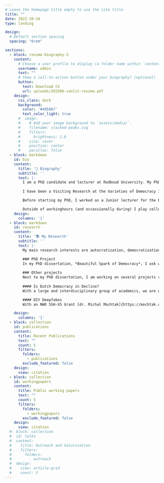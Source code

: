 ```yaml
---
# Leave the homepage title empty to use the site title
title: ""
date: 2022-10-24
type: landing

design:
  # Default section spacing
  spacing: "6rem"

sections:
  - block: resume-biography-3
    content:
      # Choose a user profile to display (a folder name within `content/authors/`)
      username: admin
      text: ""
      # Show a call-to-action button under your biography? (optional)
      button:
        text: Download CV
        url: uploads/202506-vanlit-resume.pdf
    design:
      css_class: dark
      background:
        color: '#495867'
        text_color_light: true
      #  image:
      #    # Add your image background to `assets/media/`.
      #    filename: stacked-peaks.svg
      #    filters:
      #      brightness: 1.0
      #    size: cover
      #    position: center
      #    parallax: false
  - block: markdown
    id: bio
    content:
      title: '🧐 Biography'
      subtitle: ''
      text: |-
        I am a PhD candidate and lecturer at Radboud University. My PhD dissertation, *Beautiful Spark of Democracy*, is on the defence of democracy against incumbent-led autocratization, under the supervision of [Prof. dr. Carolien van Ham]{https://www.ru.nl/personen/ham-c-van} and [prof. dr. Maurits Meijers]{https://mauritsmeijers.eu/}. The dissertation has been approved in May, and my defence is scheduled for October.
        
        I have been a Visiting Research at the Varieties of Democracy Institute (V-Dem) at the University of Gothenburg in Sweden, and have previously worked at the Department of Public Administration at Leiden University. In addition to my research, I teach in the bachelor and master programmes Political Science at Radboud University, focussing mainly on methods. 

        Before starting my PhD, I worked as a Junior lecturer for the bachelor and pre-master PubliC Administration at Leiden University, where I received my University Teaching Qualification. I studied International Relations (BSc.), African Studies (BA., *cum laude*), and Political Science and Public Administration (MSc. res., *cum laude*) at Leiden University, with internships at the European Asylum Support Office, the International Institute of Social History, and the Netherlands National Commission for UNESCO.

        Outside of workinghours (and occassionally during) I play cello, enjoy reading novels (with a preference for over-the-top and completely-predictable spy-novels), and running through the woods (training for marathons).
    design:
      columns: '1'
  - block: markdown
    id: research
    content:
      title: '📚 My Research'
      subtitle: ''
      text: |-
        My main research interests are autocratization, democratization, public opinion, and legitimacy. As such, I mainly work on topics within Comparative Politics and Political Behaviour, with a strong emphasis on advanced and rigorous methods. I have presented much of my research at international conferences in Europe and the USA. If you are interested to read some of it (while it is not yet published), feel free to reach out!

        ### PhD Project
        In my PhD dissertation, *Beautiful Spark of Democracy*, I ask when democratically elected leaders autocratize, and specifically when and by whom they are opposed. I call these opposition actors "democratic defenders", and research under what circumstances they stand up to defend democracy against these threats from the inside. In the dissertation, I use a multi-method approach to tackle this question from different angles, relying on in-depth casestudies, elite interviews, computational methods, and survey experiments. My dissertation has been approved in May 2025.
        
        ### Other projects
        Next to my PhD dissertation, I am working on several projects related to autocratization and democratization, citizen conceptions of democracy, and the normalization of political violence.
        
        #### Is Dutch Democracy in Decline?
        With a large and interdisciplinary group of academics, we are working on a joined publication to find an academic answer to the question if Dutch democracy is in decline. The start-meeting is in June 2025, at the Politicologen Etmaal (the Dutch annual political science workshop) in Groningen.

        #### DIY Deepfakes
        With an NWO SSH-XS Grant [dr. Michal Mochtak]{https://mochtak.com/} and I are developing a replicable pipeline for researchers to construct their own deepfake videos as a research tool. As part of the project, we include a lab experiment to establish the effects of such deepfakes and create a framework for ethical and effective debriefing.

    design:
      columns: '1'
  - block: collection
    id: publications
    content:
      title: Recent Publications
      text: ""
      count: 5
      filters:
        folders:
          - publications
        exclude_featured: false
    design:
      view: citation
  - block: collection
    id: workingpapers
    content:
      title: Public working papers
      text: ""
      count: 5
      filters:
        folders:
          - workingpapers
        exclude_featured: false
    design:
      view: citation    
  #- block: collection
  #  id: talks
  #  content:
  #    title: Outreach and Valorisation
  #    filters:
  #      folders:
  #        - outreach
  #  design:
  #    view: article-grid
  #    count: 3
---
```

